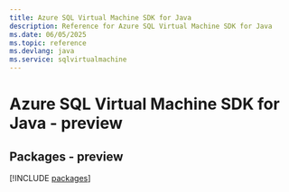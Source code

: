 ```yaml
---
title: Azure SQL Virtual Machine SDK for Java
description: Reference for Azure SQL Virtual Machine SDK for Java
ms.date: 06/05/2025
ms.topic: reference
ms.devlang: java
ms.service: sqlvirtualmachine
---
```

# Azure SQL Virtual Machine SDK for Java - preview
## Packages - preview
[!INCLUDE [packages](sql-virtual-machine-index.md)]